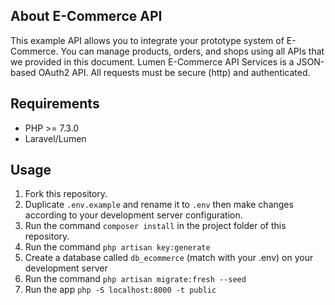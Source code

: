 ## About E-Commerce API

This example API allows you to integrate your prototype system of E-Commerce. You can manage products, orders, and shops using all APIs that we provided in this document. Lumen E-Commerce API Services is a JSON-based OAuth2 API. All requests must be secure (http) and authenticated.

## Requirements
- PHP >= 7.3.0
- Laravel/Lumen

## Usage
1. Fork this repository.
2. Duplicate `.env.example` and rename it to `.env` then make  changes according to your development server configuration.
3. Run the command `composer install` in the project folder of this repository.
4. Run the command `php artisan key:generate`
5. Create a database called `db_ecommerce` (match with your .env) on your development server
6. Run the command `php artisan migrate:fresh --seed`
7. Run the app `php -S localhost:8000 -t public`
